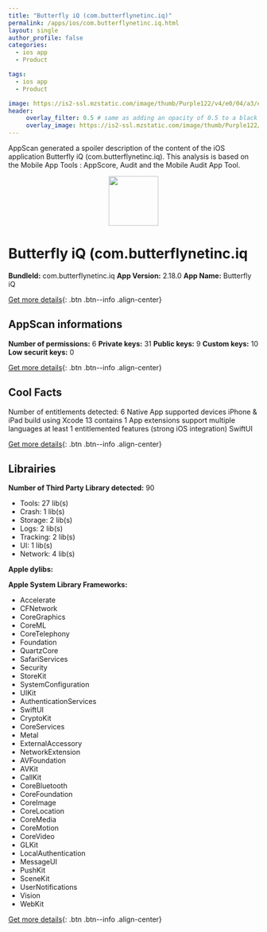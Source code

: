 ```yaml
---
title: "Butterfly iQ (com.butterflynetinc.iq)"
permalink: /apps/ios/com.butterflynetinc.iq.html
layout: single
author_profile: false
categories: 
  - ios app 
  - Product 

tags: 
  - ios app 
  - Product 

image: https://is2-ssl.mzstatic.com/image/thumb/Purple122/v4/e0/04/a3/e004a399-099a-f59b-1d4a-7bc8756fb4f6/AppIcon-1x_U007emarketing-0-7-0-85-220.png/512x512bb.jpg
header: 
     overlay_filter: 0.5 # same as adding an opacity of 0.5 to a black background
     overlay_image: https://is2-ssl.mzstatic.com/image/thumb/Purple122/v4/e0/04/a3/e004a399-099a-f59b-1d4a-7bc8756fb4f6/AppIcon-1x_U007emarketing-0-7-0-85-220.png/512x512bb.jpg
---
```

AppScan generated a spoiler description of the content of the iOS application Butterfly iQ (com.butterflynetinc.iq). This analysis is based on the Mobile App Tools : AppScore, Audit and the Mobile Audit App Tool.

  
  
<div style="text-align: center;"><img src="https://is2-ssl.mzstatic.com/image/thumb/Purple122/v4/e0/04/a3/e004a399-099a-f59b-1d4a-7bc8756fb4f6/AppIcon-1x_U007emarketing-0-7-0-85-220.png/512x512bb.jpg" width="100" height="100"></div>  
  
# Butterfly iQ (com.butterflynetinc.iq

**BundleId:** com.butterflynetinc.iq
**App Version:** 2.18.0
**App Name:** Butterfly iQ


[Get more details](/pricing.html){: .btn .btn--info .align-center}  
  
## AppScan informations 

**Number of permissions:** 6
**Private keys:** 31
**Public keys:** 9
**Custom keys:** 10
**Low securit keys:** 0
  
[Get more details](/pricing.html){: .btn .btn--info .align-center}

## Cool Facts

Number of entitlements detected: 6
Native App
supported devices iPhone & iPad
build using Xcode 13
contains 1 App extensions
support multiple languages
at least 1 entitlemented features (strong iOS integration)
SwiftUI
  
[Get more details](/pricing.html){: .btn .btn--info .align-center}

## Librairies 
**Number of Third Party Library detected:** 90
- Tools: 27 lib(s)
- Crash: 1 lib(s)
- Storage: 2 lib(s)
- Logs: 2 lib(s)
- Tracking: 2 lib(s)
- UI: 1 lib(s)
- Network: 4 lib(s)

**Apple dylibs:**


**Apple System Library Frameworks:**
- Accelerate
- CFNetwork
- CoreGraphics
- CoreML
- CoreTelephony
- Foundation
- QuartzCore
- SafariServices
- Security
- StoreKit
- SystemConfiguration
- UIKit
- AuthenticationServices
- SwiftUI
- CryptoKit
- CoreServices
- Metal
- ExternalAccessory
- NetworkExtension
- AVFoundation
- AVKit
- CallKit
- CoreBluetooth
- CoreFoundation
- CoreImage
- CoreLocation
- CoreMedia
- CoreMotion
- CoreVideo
- GLKit
- LocalAuthentication
- MessageUI
- PushKit
- SceneKit
- UserNotifications
- Vision
- WebKit


  
[Get more details](/pricing.html){: .btn .btn--info .align-center}

